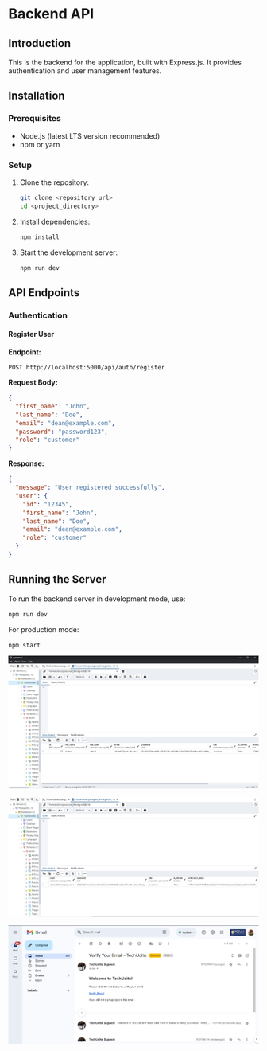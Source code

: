 # Backend API

## Introduction
This is the backend for the application, built with Express.js. It provides authentication and user management features.

## Installation

### Prerequisites
- Node.js (latest LTS version recommended)
- npm or yarn

### Setup
1. Clone the repository:
   ```sh
   git clone <repository_url>
   cd <project_directory>
   ```
2. Install dependencies:
   ```sh
   npm install
   ```
3. Start the development server:
   ```sh
   npm run dev
   ```

## API Endpoints

### Authentication

#### Register User
**Endpoint:**
```
POST http://localhost:5000/api/auth/register
```

**Request Body:**
```json
{
  "first_name": "John",
  "last_name": "Doe",
  "email": "dean@example.com",
  "password": "password123",
  "role": "customer"
}
```

**Response:**
```json
{
  "message": "User registered successfully",
  "user": {
    "id": "12345",
    "first_name": "John",
    "last_name": "Doe",
    "email": "dean@example.com",
    "role": "customer"
  }
}
```

## Running the Server
To run the backend server in development mode, use:
```sh
npm run dev
```
For production mode:
```sh
npm start
```
 ![alt text](image.png)

 ![alt text](image-1.png)


 ![alt text](image-2.png)